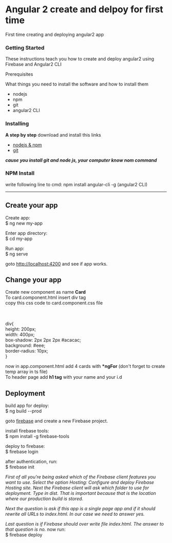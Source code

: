 # Angular 2 create and delpoy for first time
 First time creating and deploying angular2 app

### Getting Started

These instructions teach you how to create and deploy angular2 using Firebase and Angular2 CLI

Prerequisites

What things you need to install the software and how to install them

<ul>
<li>
nodejs
</li>
<li>
npm
</li>
<li>
git
</li>
<li>
angular2 CLI
</li>
</ul>

### Installing

<b>A step by step</b>
download and install this links

<ul>
<li>
<a href="https://nodejs.org/en/download/">nodejs & npm</a>
</li>
<li>
<a href="https://git-scm.com/book/en/v2/Getting-Started-Installing-Git">git</a>
</li>
</ul>

<b><i>cause you install git and node js, your computer know nom command</i></b>

### NPM Install

write following line to cmd:
npm install angular-cli -g (angular2 CLI)

<hr>

## Create your app
Create app: 
<br>$ ng new my-app

Enter app directory: 
<br>$ cd my-app

Run app: 
<br>$ ng serve

goto <a href="http://localhost:4200">http://localhost:4200</a> and see if app works.

## Change your app
Create new component as name <b>Card</b> 
<br>
To card.component.html insert div tag
<br>
copy this css code to card.component.css file 

<br>
<div>
 <br>div{
    <br>height: 200px;
    <br>width: 400px;
    <br>box-shadow: 2px 2px 2px #acacac;
    <br>background: #eee;
    <br>border-radius: 10px;
 <br>}
</div>

<p>
 now in app.component.html add 4 cards with <b>*ngFor</b> (don't forget to create temp array in ts file)
 <br>To header page add <b>h1 tag</b> with your name and your i.d
 </p>

## Deployment

build app for deploy: <br>$ ng build --prod

goto <a href="https://console.firebase.google.com/">firebase</a> and create a new Firebase project.

install firebase tools: <br>$ npm install -g firebase-tools

deploy to firebase: <br>$ firebase login

after authentication, run: <br>$ firebase init

<i>
First of all you're being asked which of the Firebase client features you want to use. Select the option Hosting: Configure and deploy Firebase Hosting site. Next the Firebase client will ask which folder to use for deployment. Type in dist. That is important because that is the location where our production build is stored.

Next the question is ask if this app is a single page app and if it should rewrite all URLs to index.html. In our case we need to answer yes.

Last question is if Firebase should over write file index.html. The answer to that question is no.
</i>
now run: <br>$ firebase deploy

